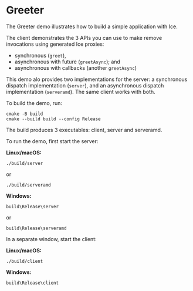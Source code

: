 # Greeter

The Greeter demo illustrates how to build a simple application with Ice.

The client demonstrates the 3 APIs you can use to make remove invocations using generated Ice proxies:

- synchronous (`greet`),
- asynchronous with future (`greetAsync`); and
- asynchronous with callbacks (another `greetAsync`)

This demo alo provides two implementations for the server: a synchronous dispatch implementation (`server`), and an
asynchronous dispatch implementation (`serveramd`). The same client works with both.

To build the demo, run:

```shell
cmake -B build
cmake --build build --config Release
```

The build produces 3 executables: client, server and serveramd.

To run the demo, first start the server:

**Linux/macOS:**

```shell
./build/server
```

or

```shell
./build/serveramd
```

**Windows:**

```shell
build\Release\server
```

or

```shell
build\Release\serveramd
```

In a separate window, start the client:

**Linux/macOS:**

```shell
./build/client
```

**Windows:**

```shell
build\Release\client
```
